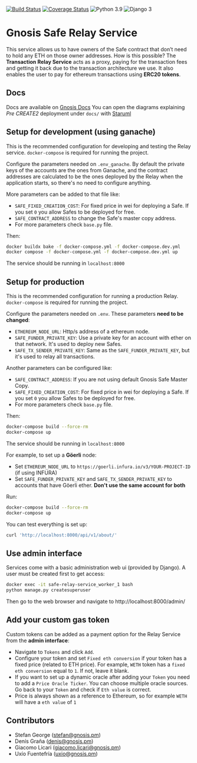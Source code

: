 [![Build Status](https://travis-ci.com/gnosis/safe-relay-service.svg?branch=master)](https://travis-ci.com/gnosis/safe-relay-service)
[![Coverage Status](https://coveralls.io/repos/github/gnosis/safe-relay-service/badge.svg?branch=master)](https://coveralls.io/github/gnosis/safe-relay-service?branch=master)
![Python 3.9](https://img.shields.io/badge/Python-3.9-blue.svg)
![Django 3](https://img.shields.io/badge/Django-3-blue.svg)

# Gnosis Safe Relay Service
This service allows us to have owners of the Safe contract that don’t need to hold any ETH on those owner addresses.
How is this possible? The **Transaction Relay Service** acts as a proxy, paying for the transaction fees and getting it
back due to the transaction architecture we use. It also enables the user to pay for ethereum transactions
using **ERC20 tokens**.

Docs
----
Docs are available on [Gnosis Docs](https://docs.gnosis.io/safe/docs/services_relay/)
You can open the diagrams explaining _Pre CREATE2_ deployment under `docs/` with [Staruml](http://staruml.io/)

Setup for development (using ganache)
-------------------------------------
This is the recommended configuration for developing and testing the Relay service. `docker-compose` is required for
running the project.

Configure the parameters needed on `.env_ganache`. By default the private keys of the accounts are the ones from
Ganache, and the contract addresses are calculated to be the ones deployed by the Relay when the application starts,
so there's no need to configure anything.

More parameters can be added to that file like:
- `SAFE_FIXED_CREATION_COST`: For fixed price in wei for deploying a Safe. If you set `0` you allow Safes to be
deployed for free.
- `SAFE_CONTRACT_ADDRESS` to change the Safe's master copy address.
- For more parameters check `base.py` file.

Then:
```bash
docker buildx bake -f docker-compose.yml -f docker-compose.dev.yml
docker compose -f docker-compose.yml -f docker-compose.dev.yml up
```

The service should be running in `localhost:8000`

Setup for production
--------------------
This is the recommended configuration for running a production Relay. `docker-compose` is required
for running the project.

Configure the parameters needed on `.env`. These parameters **need to be changed**:
- `ETHEREUM_NODE_URL`: Http/s address of a ethereum node.
- `SAFE_FUNDER_PRIVATE_KEY`: Use a private key for an account with ether on that network. It's used to deploy new Safes.
- `SAFE_TX_SENDER_PRIVATE_KEY`: Same as the `SAFE_FUNDER_PRIVATE_KEY`, but it's used to relay all transactions.

Another parameters can be configured like:
- `SAFE_CONTRACT_ADDRESS`: If you are not using default Gnosis Safe Master Copy.
- `SAFE_FIXED_CREATION_COST`: For fixed price in wei for deploying a Safe. If you set `0` you allow Safes to be
deployed for free.
- For more parameters check `base.py` file.

Then:
```bash
docker-compose build --force-rm
docker-compose up
```

The service should be running in `localhost:8000`

For example, to set up a **Göerli** node:
- Set `ETHEREUM_NODE_URL` to `https://goerli.infura.io/v3/YOUR-PROJECT-ID` (if using INFURA)
- Set `SAFE_FUNDER_PRIVATE_KEY` and `SAFE_TX_SENDER_PRIVATE_KEY` to accounts that have Göerli ether. **Don't use
the same account for both**

Run:
```bash
docker-compose build --force-rm
docker-compose up
```

You can test everything is set up:

```bash
curl 'http://localhost:8000/api/v1/about/'
```

## Use admin interface
Services come with a basic administration web ui (provided by Django). A user must be created first to
get access:
```bash
docker exec -it safe-relay-service_worker_1 bash
python manage.py createsuperuser
```

Then go to the web browser and navigate to http://localhost:8000/admin/


## Add your custom gas token
Custom tokens can be added as a payment option for the Relay Service from the **admin interface**:
- Navigate to `Tokens` and click `Add`.
- Configure your token and set `Fixed eth conversion` if your token has a fixed price (related to ETH price).
For example, `WETH` token has a `fixed eth conversion` equal to `1`. If not, leave it blank.
- If you want to set up a dynamic oracle after adding your `Token` you need to add a `Price Oracle Ticker`.
You can choose multiple oracle sources. Go back to your `Token` and check if `Eth value` is correct.
- Price is always shown as a reference to Ethereum, so for example `WETH` will have a `eth value` of `1`

Contributors
------------
- Stefan George (stefan@gnosis.pm)
- Denís Graña (denis@gnosis.pm)
- Giacomo Licari (giacomo.licari@gnosis.pm)
- Uxío Fuentefría (uxio@gnosis.pm)

